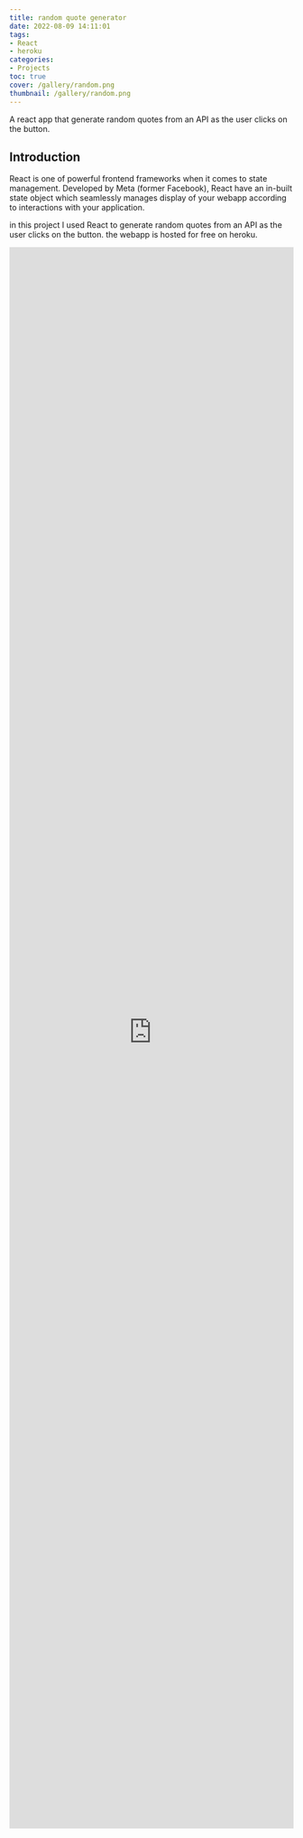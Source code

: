 ```yaml
---
title: random quote generator
date: 2022-08-09 14:11:01
tags:
- React
- heroku
categories:
- Projects
toc: true
cover: /gallery/random.png
thumbnail: /gallery/random.png
---
```

A react app that generate random quotes from an API as the user clicks on the button.
<!-- more -->
## Introduction
React is one of powerful frontend frameworks when it comes to state management. Developed by Meta (former Facebook), React have an in-built state object which seamlessly manages display of your webapp according to interactions with your application.

in this project I used React to generate random quotes from an API as the user clicks on the button. the webapp is hosted for free on heroku.
<iframe src="https://getquoteapp.herokuapp.com/" style="border-style: none;width: 100%; height:70vh;"title="Random Quote Generator">
</iframe>
